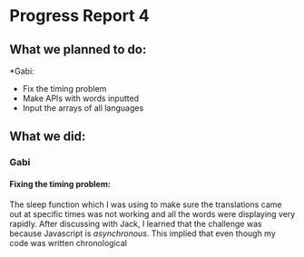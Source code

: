 # Progress Report 4

## What we planned to do:

*Gabi:
  - Fix the timing problem
  - Make APIs with words inputted
  - Input the arrays of all languages
  
 ## What we did:
 
 ### Gabi
 
 #### Fixing the timing problem:
 
 The sleep function which I was using to make sure the translations came out at specific times was not working and all the words were displaying very rapidly. After discussing with Jack, I learned that the challenge was because Javascript is *asynchronous*. This implied that even though my code was written chronological 
 
 
